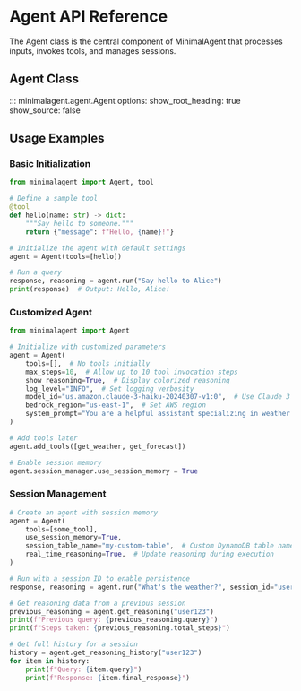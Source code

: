 # Agent API Reference

The Agent class is the central component of MinimalAgent that processes inputs, invokes tools, and manages sessions.

## Agent Class

::: minimalagent.agent.Agent
    options:
      show_root_heading: true
      show_source: false

## Usage Examples

### Basic Initialization

```python
from minimalagent import Agent, tool

# Define a sample tool
@tool
def hello(name: str) -> dict:
    """Say hello to someone."""
    return {"message": f"Hello, {name}!"}

# Initialize the agent with default settings
agent = Agent(tools=[hello])

# Run a query
response, reasoning = agent.run("Say hello to Alice")
print(response)  # Output: Hello, Alice!
```

### Customized Agent

```python
from minimalagent import Agent

# Initialize with customized parameters
agent = Agent(
    tools=[],  # No tools initially
    max_steps=10,  # Allow up to 10 tool invocation steps
    show_reasoning=True,  # Display colorized reasoning
    log_level="INFO",  # Set logging verbosity
    model_id="us.amazon.claude-3-haiku-20240307-v1:0",  # Use Claude 3 Haiku
    bedrock_region="us-east-1",  # Set AWS region
    system_prompt="You are a helpful assistant specializing in weather information.",
)

# Add tools later
agent.add_tools([get_weather, get_forecast])

# Enable session memory
agent.session_manager.use_session_memory = True
```

### Session Management

```python
# Create an agent with session memory
agent = Agent(
    tools=[some_tool],
    use_session_memory=True,
    session_table_name="my-custom-table",  # Custom DynamoDB table name
    real_time_reasoning=True,  # Update reasoning during execution
)

# Run with a session ID to enable persistence
response, reasoning = agent.run("What's the weather?", session_id="user123")

# Get reasoning data from a previous session
previous_reasoning = agent.get_reasoning("user123")
print(f"Previous query: {previous_reasoning.query}")
print(f"Steps taken: {previous_reasoning.total_steps}")

# Get full history for a session
history = agent.get_reasoning_history("user123")
for item in history:
    print(f"Query: {item.query}")
    print(f"Response: {item.final_response}")
```